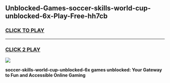 
## Unblocked-Games-soccer-skills-world-cup-unblocked-6x-Play-Free-hh7cb
<h3>
<a href="https://premium76.site?title=soccer-skills-world-cup-unblocked-6x&ref=20M">CLICK TO PLAY</a></h3>
<hr>

<h3>
<a href="https://premium76.site?title=soccer-skills-world-cup-unblocked-6x&ref=20M">CLICK 2 PLAY</a>
  
</h3>

<a href="https://premium76.site?title=soccer-skills-world-cup-unblocked-6x&ref=19M"><img src="https://clearcache.store/games.png"></a>


**soccer-skills-world-cup-unblocked-6x games unblocked: Your Gateway to Fun and Accessible Online Gaming**
